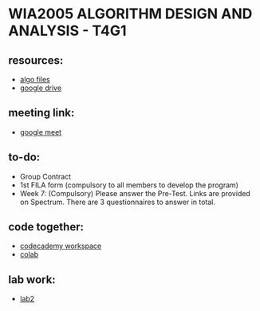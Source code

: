 # WIA2005 ALGORITHM DESIGN AND ANALYSIS - T4G1


## resources:
- [algo files](https://github.com/ftp7/um-2022/tree/main/um-algo)
- [google drive](https://drive.google.com/drive/folders/1Wb_lUsZHBdGO2h6L72gBYCWNOrgakbk_?usp=sharing)

## meeting link:
- [google meet](https://meet.google.com/jbq-gcgh-ubd)

## to-do:
- Group Contract
- 1st FILA form (compulsory to all members to develop the program)
- Week 7: (Compulsory) Please answer the Pre-Test. Links are provided on Spectrum. There are 3 questionnaires to answer in total.

## code together:
- [codecademy workspace](https://www.codecademy.com/workspaces/625c06df0bc923bbc6e97c1b)
- [colab](https://drive.google.com/file/d/1Mp1SMaiZW-eLYV8FvH4BO5tkufNXqUIq/view?usp=sharing)

## lab work:
- [lab2](/lab2.html)
